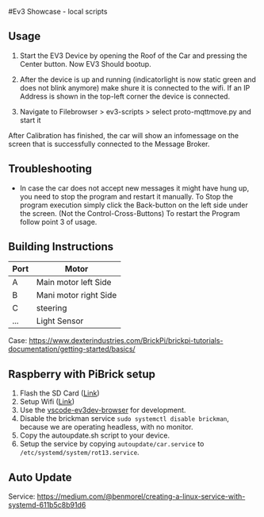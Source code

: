 #Ev3 Showcase - local scripts

## Usage

1. Start the EV3 Device by opening the Roof of the Car and pressing the Center button. 
Now EV3 Should bootup.

2. After the device is up and running (indicatorlight is now static green and does not blink anymore) make shure it is connected to the wifi. If an IP Address is shown in the top-left corner the device is connected.

3. Navigate to Filebrowser > ev3-scripts > select proto-mqttmove.py and start it

After Calibration has finished, the car will show an infomessage on the screen that is successfully connected to the Message Broker.

## Troubleshooting
- In case the car does not accept new messages it might have hung up, you need to stop the program and restart it manually. To Stop the program execution simply click the Back-button on the left side under the screen.  (Not the Control-Cross-Buttons) To restart the Program follow point 3 of usage.


## Building Instructions

| Port | Motor                 |
| ---- | --------------------- |
| A    | Main motor left Side  |
| B    | Mani motor right Side |
| C    | steering              |
| ...  | Light Sensor          |

Case: https://www.dexterindustries.com/BrickPi/brickpi-tutorials-documentation/getting-started/basics/

## Raspberry with PiBrick setup 

1. Flash the SD Card ([Link](https://www.ev3dev.org/docs/getting-started/))
2. Setup Wifi ([Link](https://www.ev3dev.org/docs/tutorials/setting-up-wifi-using-the-command-line/))
3. Use the [vscode-ev3dev-browser](https://github.com/ev3dev/vscode-ev3dev-browser) for development.
4. Disable the brickman service `sudo systemctl disable brickman`, because we are operating headless, with no monitor. 
5. Copy the autoupdate.sh script to your device.
6. Setup the service by copying `autoupdate/car.service` to `/etc/systemd/system/rot13.service`. 

## Auto Update

Service: https://medium.com/@benmorel/creating-a-linux-service-with-systemd-611b5c8b91d6